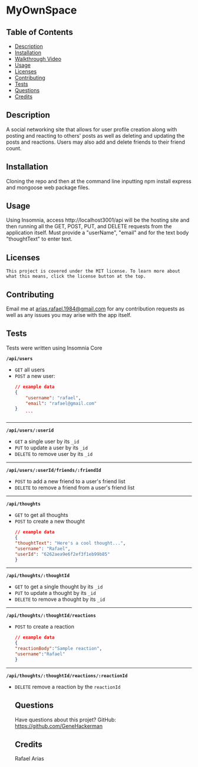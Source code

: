 # MyOwnSpace
  
  

  ## Table of Contents
  * [Description](#description)
  * [Installation](#installation)
  * [Walkthrough Video](#walkthrough-video)
  * [Usage](#usage)
  * [Licenses](#licenses)
  * [Contributing](#contributing)
  * [Tests](#tests)
  * [Questions](#questions)
  * [Credits](#credits)
  
  ## Description
  A social networking site that allows for user profile creation along with posting and reacting to others' posts as well as deleting and updating the posts and reactions. Users may also add and delete friends to their friend count.

  ## Installation
  Cloning the repo and then at the command line inputting npm install express and mongoose web package files. 

  ## Usage
  Using Insomnia, access http://localhost3001/api will be the hosting site and then running all the GET, POST, PUT, and DELETE requests from the application itself. Must provide a "userName", "email" and for the text body "thoughtText" to enter text. 

  ## Licenses
    This project is covered under the MIT license. To learn more about what this means, click the license button at the top.

  ## Contributing
  Email me at arias.rafael.1984@gmail.com for any contribution requests as well as any issues you may arise with the app itself.

  ## Tests
  Tests were written using Insomnia Core
  
  **`/api/users`**
* `GET` all users
* `POST` a new user:
    ```json
    // example data
    {
        "username": "rafael",
        "email": "rafael@gmail.com"
    }
        ```
---
**`/api/users/:userid`**
* `GET` a single user by its `_id` 
* `PUT` to update a user by its `_id`
* `DELETE` to remove user by its `_id`
---
**`/api/users/:userId/friends/:friendId`**
* `POST` to add a new friend to a user's friend list
* `DELETE` to remove a friend from a user's friend list
---
**`/api/thoughts`** 
* `GET` to get all thoughts
* `POST` to create a new thought
    ```json
    // example data
    {
    "thoughtText": "Here's a cool thought...",
    "username": "Rafael",
    "userId": "6262aea9e6f2ef3f1eb99b85"
    }
    ```
---
**`/api/thoughts/:thoughtId`**
* `GET` to get a single thought by its `_id`
* `PUT` to update a thought by its `_id`
* `DELETE` to remove a thought by its `_id`
---

**`/api/thoughts/:thoughtId/reactions`**

* `POST` to create a reaction 
    ```json
    // example data
    {
    "reactionBody":"Sample reaction",
    "username":"Rafael"
    }
    ```
---
**`/api/thoughts/:thoughtId/reactions/:reactionId`**
* `DELETE` remove a reaction by the `reactionId`

  ## Questions
  Have questions about this projet?
  GitHub: https://github.com/GeneHackerman

  ## Credits
  Rafael Arias
  
  
